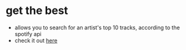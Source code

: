 # get the best

* allows you to search for an artist's top 10 tracks, according to the spotify api
* check it out [here](
https://project-2181696919058931612.firebaseapp.com)
